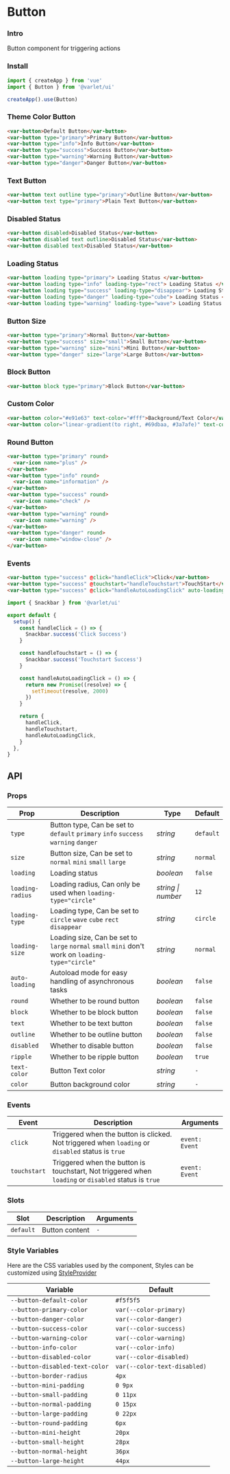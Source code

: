 # Button

### Intro

Button component for triggering actions

### Install

```js
import { createApp } from 'vue'
import { Button } from '@varlet/ui'

createApp().use(Button)
```

### Theme Color Button

```html
<var-button>Default Button</var-button>
<var-button type="primary">Primary Button</var-button>
<var-button type="info">Info Button</var-button>
<var-button type="success">Success Button</var-button>
<var-button type="warning">Warning Button</var-button>
<var-button type="danger">Danger Button</var-button>
```

### Text Button

```html
<var-button text outline type="primary">Outline Button</var-button>
<var-button text type="primary">Plain Text Button</var-button>
```

### Disabled Status

```html
<var-button disabled>Disabled Status</var-button>
<var-button disabled text outline>Disabled Status</var-button>
<var-button disabled text>Disabled Status</var-button>
```

### Loading Status

```html
<var-button loading type="primary"> Loading Status </var-button>
<var-button loading type="info" loading-type="rect"> Loading Status </var-button>
<var-button loading type="success" loading-type="disappear"> Loading Status </var-button>
<var-button loading type="danger" loading-type="cube"> Loading Status </var-button>
<var-button loading type="warning" loading-type="wave"> Loading Status </var-button>
```

### Button Size

```html
<var-button type="primary">Normal Button</var-button>
<var-button type="success" size="small">Small Button</var-button>
<var-button type="warning" size="mini">Mini Button</var-button>
<var-button type="danger" size="large">Large Button</var-button>
```

### Block Button

```html
<var-button block type="primary">Block Button</var-button>
```

### Custom Color

```html
<var-button color="#e91e63" text-color="#fff">Background/Text Color</var-button>
<var-button color="linear-gradient(to right, #69dbaa, #3a7afe)" text-color="#fff"> Linear Gradient Color </var-button>
```

### Round Button

```html
<var-button type="primary" round>
  <var-icon name="plus" />
</var-button>
<var-button type="info" round>
  <var-icon name="information" />
</var-button>
<var-button type="success" round>
  <var-icon name="check" />
</var-button>
<var-button type="warning" round>
  <var-icon name="warning" />
</var-button>
<var-button type="danger" round>
  <var-icon name="window-close" />
</var-button>
```

### Events

```html
<var-button type="success" @click="handleClick">Click</var-button>
<var-button type="success" @touchstart="handleTouchstart">TouchStart</var-button>
<var-button type="success" @click="handleAutoLoadingClick" auto-loading>AutoLoading</var-button>
```

```js
import { Snackbar } from '@varlet/ui'

export default {
  setup() {
    const handleClick = () => {
      Snackbar.success('Click Success')
    }

    const handleTouchstart = () => {
      Snackbar.success('Touchstart Success')
    }

    const handleAutoLoadingClick = () => {
      return new Promise((resolve) => {
        setTimeout(resolve, 2000)
      })
    }

    return {
      handleClick,
      handleTouchstart,
      handleAutoLoadingClick,
    }
  },
}
```

## API

### Props

| Prop             | Description                                                                                   | Type      | Default   |
|------------------|-----------------------------------------------------------------------------------------------|-----------|-----------|
| `type`           | Button type, Can be set to `default` `primary` `info` `success` `warning` `danger`            | _string_  | `default` |
| `size`           | Button size, Can be set to `normal` `mini` `small` `large`                                    | _string_  | `normal`  |
| `loading`        | Loading status                                                                                | _boolean_ | `false`   |
| `loading-radius` | Loading radius, Can only be used when `loading-type="circle"`                                 | _string  \| number_   | `12`      |
| `loading-type`   | Loading type, Can be set to `circle` `wave` `cube` `rect` `disappear`                         | _string_  | `circle`  |
| `loading-size`   | Loading size, Can be set to `large` `normal` `small` `mini` don't work on `loading-type="circle"` | _string_  | `normal`  |
| `auto-loading`   | Autoload mode for easy handling of asynchronous tasks                                                                               | _boolean_ | `false`   |
| `round`          | Whether to be round button                                                                    | _boolean_ | `false`   |
| `block`          | Whether to be block button                                                                    | _boolean_ | `false`   |
| `text`           | Whether to be text button                                                                     | _boolean_ | `false`   |
| `outline`        | Whether to be outline button                                                                  | _boolean_ | `false`   |
| `disabled`       | Whether to disable button                                                                     | _boolean_ | `false`   |
| `ripple`         | Whether to be ripple button                                                                   | _boolean_ | `true`    |
| `text-color`     | Button Text color                                                                             | _string_  | `-`       |
| `color`          | Button background color                                                                       | _string_  | `-`       |

### Events

| Event        | Description                                                                                          | Arguments      |
| ------------ | ---------------------------------------------------------------------------------------------------- | -------------- |
| `click`      | Triggered when the button is clicked. Not triggered when `loading` or `disabled` status is `true`    | `event: Event` |
| `touchstart` | Triggered when the button is touchstart, Not triggered when `loading` or `disabled` status is `true` | `event: Event` |

### Slots

| Slot      | Description    | Arguments |
| --------- | -------------- | --------- |
| `default` | Button content | `-`       |

### Style Variables

Here are the CSS variables used by the component, Styles can be customized using [StyleProvider](#/en-US/style-provider)

| Variable                       | Default                      |
| ------------------------------ | ---------------------------- |
| `--button-default-color`       | `#f5f5f5`                    |
| `--button-primary-color`       | `var(--color-primary)`       |
| `--button-danger-color`        | `var(--color-danger)`        |
| `--button-success-color`       | `var(--color-success)`       |
| `--button-warning-color`       | `var(--color-warning)`       |
| `--button-info-color`          | `var(--color-info)`          |
| `--button-disabled-color`      | `var(--color-disabled)`      |
| `--button-disabled-text-color` | `var(--color-text-disabled)` |
| `--button-border-radius`       | `4px`                        |
| `--button-mini-padding`        | `0 9px`                      |
| `--button-small-padding`       | `0 11px`                     |
| `--button-normal-padding`      | `0 15px`                     |
| `--button-large-padding`       | `0 22px`                     |
| `--button-round-padding`       | `6px`                        |
| `--button-mini-height`         | `20px`                       |
| `--button-small-height`        | `28px`                       |
| `--button-normal-height`       | `36px`                       |
| `--button-large-height`        | `44px`                       |
